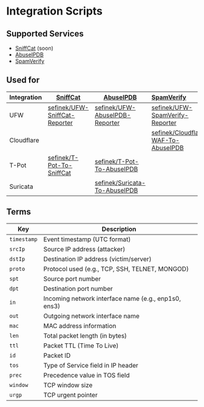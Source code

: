 # Integration Scripts

## Supported Services
- [SniffCat]() (soon)
- [AbuseIPDB](https://www.abuseipdb.com/user/158699)
- [SpamVerify](https://spamverify.com/user/108395000)

## Used for
| Integration | [SniffCat](https://github.com/sefinek/UFW-SniffCat-Reporter)                      | [AbuseIPDB](https://www.abuseipdb.com/user/158699)                                  | [SpamVerify](https://spamverify.com/user/108395000)                                           |
|-------------|-----------------------------------------------------------------------------------|-------------------------------------------------------------------------------------|:----------------------------------------------------------------------------------------------|
| UFW         | [sefinek/UFW-SniffCat-Reporter](https://github.com/sefinek/UFW-SniffCat-Reporter) | [sefinek/UFW-AbuseIPDB-Reporter](https://github.com/sefinek/UFW-AbuseIPDB-Reporter) | [sefinek/UFW-SpamVerify-Reporter](https://github.com/sefinek/UFW-SpamVerify-Reporter)         |
| Cloudflare  |                                                                                   |                                                                                     | [sefinek/Cloudflare-WAF-To-AbuseIPDB](https://github.com/sefinek/Cloudflare-WAF-To-AbuseIPDB) |
| T-Pot       | [sefinek/T-Pot-To-SniffCat](https://github.com/sefinek/T-Pot-To-SniffCat)         | [sefinek/T-Pot-To-AbuseIPDB](https://github.com/sefinek/T-Pot-To-AbuseIPDB)         |                                                                                               |
| Suricata    |                                                                                   | [sefinek/Suricata-To-AbuseIPDB](https://github.com/sefinek/Suricata-To-AbuseIPDB)   |                                                                                               |

## Terms
| Key         | Description                                          |
|-------------|------------------------------------------------------|
| `timestamp` | Event timestamp (UTC format)                         |
| `srcIp`     | Source IP address (attacker)                         |
| `dstIp`     | Destination IP address (victim/server)               |
| `proto`     | Protocol used (e.g., TCP, SSH, TELNET, MONGOD)       |
| `spt`       | Source port number                                   |
| `dpt`       | Destination port number                              |
| `in`        | Incoming network interface name (e.g., enp1s0, ens3) |
| `out`       | Outgoing network interface name                      |
| `mac`       | MAC address information                              |
| `len`       | Total packet length (in bytes)                       |
| `ttl`       | Packet TTL (Time To Live)                            |
| `id`        | Packet ID                                            |
| `tos`       | Type of Service field in IP header                   |
| `prec`      | Precedence value in TOS field                        |
| `window`    | TCP window size                                      |
| `urgp`      | TCP urgent pointer                                   |
